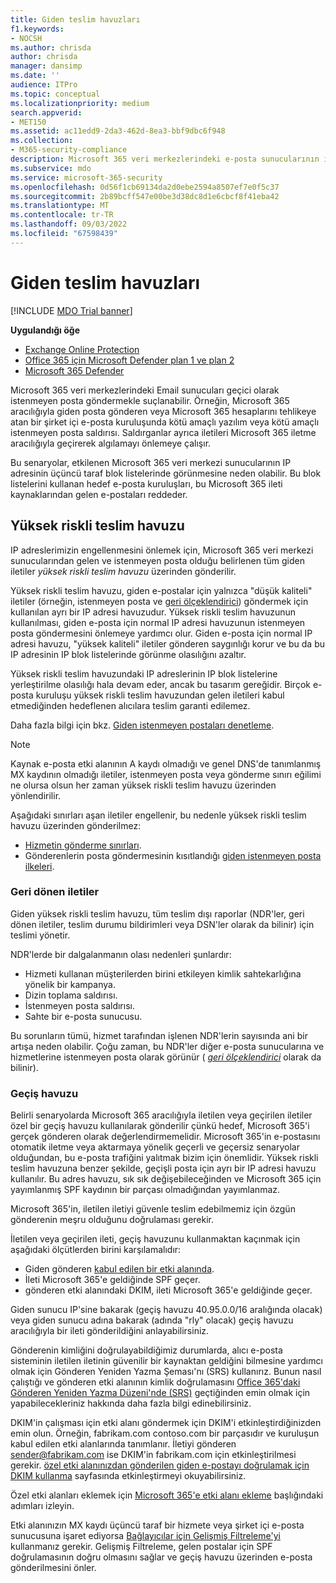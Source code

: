 ```yaml
---
title: Giden teslim havuzları
f1.keywords:
- NOCSH
ms.author: chrisda
author: chrisda
manager: dansimp
ms.date: ''
audience: ITPro
ms.topic: conceptual
ms.localizationpriority: medium
search.appverid:
- MET150
ms.assetid: ac11edd9-2da3-462d-8ea3-bbf9dbc6f948
ms.collection:
- M365-security-compliance
description: Microsoft 365 veri merkezlerindeki e-posta sunucularının itibarını korumak için teslim havuzlarının nasıl kullanıldığını öğrenin.
ms.subservice: mdo
ms.service: microsoft-365-security
ms.openlocfilehash: 0d56f1cb69134da2d0ebe2594a8507ef7e0f5c37
ms.sourcegitcommit: 2b89bcff547e00be3d38dc8d1e6cbcf8f41eba42
ms.translationtype: MT
ms.contentlocale: tr-TR
ms.lasthandoff: 09/03/2022
ms.locfileid: "67598439"
---
```

# <a name="outbound-delivery-pools"></a>Giden teslim havuzları

[!INCLUDE [MDO Trial banner](../includes/mdo-trial-banner.md)]

**Uygulandığı öğe**
- [Exchange Online Protection](exchange-online-protection-overview.md)
- [Office 365 için Microsoft Defender plan 1 ve plan 2](defender-for-office-365.md)
- [Microsoft 365 Defender](../defender/microsoft-365-defender.md)

Microsoft 365 veri merkezlerindeki Email sunucuları geçici olarak istenmeyen posta göndermekle suçlanabilir. Örneğin, Microsoft 365 aracılığıyla giden posta gönderen veya Microsoft 365 hesaplarını tehlikeye atan bir şirket içi e-posta kuruluşunda kötü amaçlı yazılım veya kötü amaçlı istenmeyen posta saldırısı. Saldırganlar ayrıca iletileri Microsoft 365 iletme aracılığıyla geçirerek algılamayı önlemeye çalışır.

Bu senaryolar, etkilenen Microsoft 365 veri merkezi sunucularının IP adresinin üçüncü taraf blok listelerinde görünmesine neden olabilir. Bu blok listelerini kullanan hedef e-posta kuruluşları, bu Microsoft 365 ileti kaynaklarından gelen e-postaları reddeder.

## <a name="high-risk-delivery-pool"></a>Yüksek riskli teslim havuzu

IP adreslerimizin engellenmesini önlemek için, Microsoft 365 veri merkezi sunucularından gelen ve istenmeyen posta olduğu belirlenen tüm giden iletiler _yüksek riskli teslim havuzu_ üzerinden gönderilir.

Yüksek riskli teslim havuzu, giden e-postalar için yalnızca "düşük kaliteli" iletiler (örneğin, istenmeyen posta ve [geri ölçeklendirici](backscatter-messages-and-eop.md)) göndermek için kullanılan ayrı bir IP adresi havuzudur. Yüksek riskli teslim havuzunun kullanılması, giden e-posta için normal IP adresi havuzunun istenmeyen posta göndermesini önlemeye yardımcı olur. Giden e-posta için normal IP adresi havuzu, "yüksek kaliteli" iletiler gönderen saygınlığı korur ve bu da bu IP adresinin IP blok listelerinde görünme olasılığını azaltır.

Yüksek riskli teslim havuzundaki IP adreslerinin IP blok listelerine yerleştirilme olasılığı hala devam eder, ancak bu tasarım gereğidir. Birçok e-posta kuruluşu yüksek riskli teslim havuzundan gelen iletileri kabul etmediğinden hedeflenen alıcılara teslim garanti edilemez.

Daha fazla bilgi için bkz. [Giden istenmeyen postaları denetleme](outbound-spam-controls.md).

> [!NOTE]
> Kaynak e-posta etki alanının A kaydı olmadığı ve genel DNS'de tanımlanmış MX kaydının olmadığı iletiler, istenmeyen posta veya gönderme sınırı eğilimi ne olursa olsun her zaman yüksek riskli teslim havuzu üzerinden yönlendirilir.
>
> Aşağıdaki sınırları aşan iletiler engellenir, bu nedenle yüksek riskli teslim havuzu üzerinden gönderilmez:
>
> - [Hizmetin gönderme sınırları](/office365/servicedescriptions/exchange-online-service-description/exchange-online-limits#sending-limits-across-office-365-options).
> - Gönderenlerin posta göndermesinin kısıtlandığı [giden istenmeyen posta ilkeleri](configure-the-outbound-spam-policy.md).

### <a name="bounce-messages"></a>Geri dönen iletiler

Giden yüksek riskli teslim havuzu, tüm teslim dışı raporlar (NDR'ler, geri dönen iletiler, teslim durumu bildirimleri veya DSN'ler olarak da bilinir) için teslimi yönetir.

NDR'lerde bir dalgalanmanın olası nedenleri şunlardır:

- Hizmeti kullanan müşterilerden birini etkileyen kimlik sahtekarlığına yönelik bir kampanya.
- Dizin toplama saldırısı.
- İstenmeyen posta saldırısı.
- Sahte bir e-posta sunucusu.

Bu sorunların tümü, hizmet tarafından işlenen NDR'lerin sayısında ani bir artışa neden olabilir. Çoğu zaman, bu NDR'ler diğer e-posta sunucularına ve hizmetlerine istenmeyen posta olarak görünür ( _[geri ölçeklendirici](backscatter-messages-and-eop.md)_ olarak da bilinir).

### <a name="relay-pool"></a>Geçiş havuzu

Belirli senaryolarda Microsoft 365 aracılığıyla iletilen veya geçirilen iletiler özel bir geçiş havuzu kullanılarak gönderilir çünkü hedef, Microsoft 365'i gerçek gönderen olarak değerlendirmemelidir. Microsoft 365'in e-postasını otomatik iletme veya aktarmaya yönelik geçerli ve geçersiz senaryolar olduğundan, bu e-posta trafiğini yalıtmak bizim için önemlidir. Yüksek riskli teslim havuzuna benzer şekilde, geçişli posta için ayrı bir IP adresi havuzu kullanılır. Bu adres havuzu, sık sık değişebileceğinden ve Microsoft 365 için yayımlanmış SPF kaydının bir parçası olmadığından yayımlanmaz.

Microsoft 365'in, iletilen iletiyi güvenle teslim edebilmemiz için özgün gönderenin meşru olduğunu doğrulaması gerekir.

İletilen veya geçirilen ileti, geçiş havuzunu kullanmaktan kaçınmak için aşağıdaki ölçütlerden birini karşılamalıdır:

- Giden gönderen [kabul edilen bir etki alanında](/exchange/mail-flow-best-practices/manage-accepted-domains/manage-accepted-domains).
- İleti Microsoft 365'e geldiğinde SPF geçer.
- gönderen etki alanındaki DKIM, ileti Microsoft 365'e geldiğinde geçer.

Giden sunucu IP'sine bakarak (geçiş havuzu 40.95.0.0/16 aralığında olacak) veya giden sunucu adına bakarak (adında "rly" olacak) geçiş havuzu aracılığıyla bir ileti gönderildiğini anlayabilirsiniz.

Gönderenin kimliğini doğrulayabildiğimiz durumlarda, alıcı e-posta sisteminin iletilen iletinin güvenilir bir kaynaktan geldiğini bilmesine yardımcı olmak için Gönderen Yeniden Yazma Şeması'nı (SRS) kullanırız. Bunun nasıl çalıştığı ve gönderen etki alanının kimlik doğrulamasını [Office 365'daki Gönderen Yeniden Yazma Düzeni'nde (SRS)](/office365/troubleshoot/antispam/sender-rewriting-scheme) geçtiğinden emin olmak için yapabilecekleriniz hakkında daha fazla bilgi edinebilirsiniz.

DKIM'in çalışması için etki alanı göndermek için DKIM'i etkinleştirdiğinizden emin olun. Örneğin, fabrikam.com contoso.com bir parçasıdır ve kuruluşun kabul edilen etki alanlarında tanımlanır. İletiyi gönderen sender@fabrikam.com ise DKIM'in fabrikam.com için etkinleştirilmesi gerekir. [özel etki alanınızdan gönderilen giden e-postayı doğrulamak için DKIM kullanma](use-dkim-to-validate-outbound-email.md) sayfasında etkinleştirmeyi okuyabilirsiniz.

Özel etki alanları eklemek için [Microsoft 365'e etki alanı ekleme](../../admin/setup/add-domain.md) başlığındaki adımları izleyin.

Etki alanınızın MX kaydı üçüncü taraf bir hizmete veya şirket içi e-posta sunucusuna işaret ediyorsa [Bağlayıcılar için Gelişmiş Filtreleme'yi](/exchange/mail-flow-best-practices/use-connectors-to-configure-mail-flow/enhanced-filtering-for-connectors) kullanmanız gerekir. Gelişmiş Filtreleme, gelen postalar için SPF doğrulamasının doğru olmasını sağlar ve geçiş havuzu üzerinden e-posta gönderilmesini önler.
